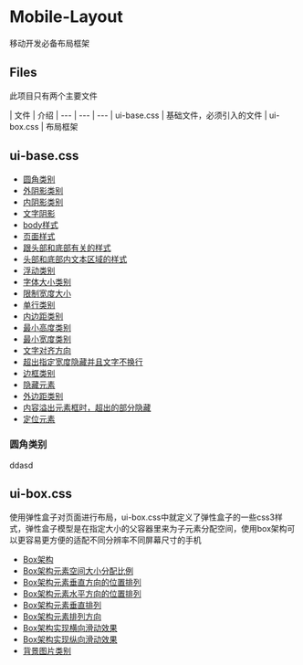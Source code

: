 # Mobile-Layout
移动开发必备布局框架

## Files
此项目只有两个主要文件

| 文件 | 介绍
| --- | --- | ---
| ui-base.css | 基础文件，必须引入的文件
| ui-box.css | 布局框架

## ui-base.css

* [圆角类别](#圆角类别)
* [外阴影类别]()
* [内阴影类别]()
* [文字阴影]()
* [body样式]()
* [页面样式]()
* [跟头部和底部有关的样式]()
* [头部和底部内文本区域的样式]()
* [浮动类别]()
* [字体大小类别]()
* [限制宽度大小]()
* [单行类别]()
* [内边距类别]()
* [最小高度类别]()
* [最小宽度类别]()
* [文字对齐方向]()
* [超出指定宽度隐藏并且文字不换行]()
* [边框类别]()
* [隐藏元素]()
* [外边距类别]()
* [内容溢出元素框时，超出的部分隐藏]()
* [定位元素]()

### 圆角类别
ddasd

## ui-box.css

使用弹性盒子对页面进行布局，ui-box.css中就定义了弹性盒子的一些css3样式，弹性盒子模型是在指定大小的父容器里来为子元素分配空间，使用box架构可以更容易更方便的适配不同分辨率不同屏幕尺寸的手机

* [Box架构]()
* [Box架构元素空间大小分配比例]()
* [Box架构元素垂直方向的位置排列]()
* [Box架构元素水平方向的位置排列]()
* [Box架构元素垂直排列]()
* [Box架构元素排列方向]()
* [Box架构实现横向滑动效果]()
* [Box架构实现纵向滑动效果]()
* [背景图片类别]()

